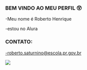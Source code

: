 ### BEM VINDO AO MEU PERFIL 😲

-Meu nome é Roberto Henrique

-estou no Alura

### CONTATO:

-roberto.saturnino@escola.pr.gov.br

![](https://media.tenor.com/Y4YWMFAXMBwAAAAM/neymar-neymar-gif.gif)
